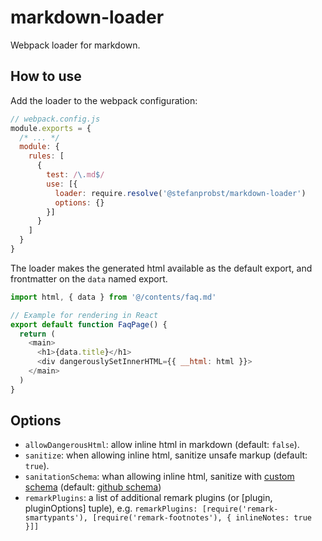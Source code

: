 # markdown-loader

Webpack loader for markdown.

## How to use

Add the loader to the webpack configuration:

```js
// webpack.config.js
module.exports = {
  /* ... */
  module: {
    rules: [
      {
        test: /\.md$/
        use: [{
          loader: require.resolve('@stefanprobst/markdown-loader')
          options: {}
        }]
      }
    ]
  }
}
```

The loader makes the generated html available as the default export, and
frontmatter on the `data` named export.

```js
import html, { data } from '@/contents/faq.md'

// Example for rendering in React
export default function FaqPage() {
  return (
    <main>
      <h1>{data.title}</h1>
      <div dangerouslySetInnerHTML={{ __html: html }}>
    </main>
  )
}
```

## Options

- `allowDangerousHtml`: allow inline html in markdown (default: `false`).
- `sanitize`: when allowing inline html, sanitize unsafe markup (default:
  `true`).
- `sanitationSchema`: whan allowing inline html, sanitize with
  [custom schema](https://github.com/syntax-tree/hast-util-sanitize/blob/main/types/index.d.ts#L9-L66)
  (default:
  [github schema](https://github.com/syntax-tree/hast-util-sanitize/blob/main/lib/github.json))
- `remarkPlugins`: a list of additional remark plugins (or [plugin,
  pluginOptions] tuple), e.g.
  `remarkPlugins: [require('remark-smartypants'), [require('remark-footnotes'), { inlineNotes: true }]]`
